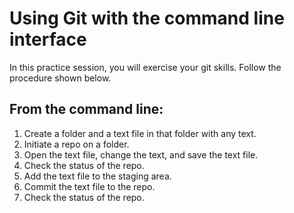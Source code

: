 # Using Git with the command line interface

In this practice session, you will exercise your git skills. Follow the procedure shown below.

## From the command line:

1. Create a folder and a text file in that folder with any text.
2. Initiate a repo on a folder.
3. Open the text file, change the text, and save the text file.
4. Check the status of the repo.
5. Add the text file to the staging area.
6. Commit the text file to the repo.
7. Check the status of the repo.
